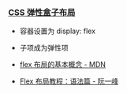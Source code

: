 ### [CSS 弹性盒子布局](https://developer.mozilla.org/zh-CN/docs/Web/CSS/CSS_Flexible_Box_Layout)

- 容器设置为 display: flex
- 子项成为弹性项
- [flex 布局的基本概念 - MDN](https://developer.mozilla.org/zh-CN/docs/Web/CSS/CSS_Flexible_Box_Layout/Basic_Concepts_of_Flexbox)

- [Flex 布局教程：语法篇 - 阮一峰](https://www.ruanyifeng.com/blog/2015/07/flex-grammar.html)